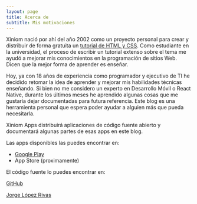 ```yaml
---
layout: page
title: Acerca de 
subtitle: Mis motivaciones
---
```


Xiniom nació por ahí del año 2002 como un proyecto personal para crear y distribuir de forma gratuita un [tutorial de HTML y CSS](https://web.archive.org/web/20020201160558/http://www.xiniom.com/html/). Como estudiante en la universidad, el proceso de escribir un tutorial extenso sobre el tema me ayudó a mejorar mis conocimientos en la programación de sitios Web. Dicen que la mejor forma de aprender es enseñar.

Hoy, ya con 18 años de experiencia como programador y ejecutivo de TI he decidido retomar la idea de aprender y mejorar mis habilidades técnicas enseñando. Si bien no me considero un experto en Desarrollo Móvil o React Native, durante los últimos meses he aprendido algunas cosas que me gustaría dejar documentadas para futura referencia. Este blog es una herramienta personal que espera poder ayudar a alguien más que pueda necesitarla.

Xiniom Apps distribuirá aplicaciones de código fuente abierto y documentará algunas partes de esas apps en este blog.

Las apps disponibles las puedes encontrar en:

- [Google Play](https://play.google.com/store/apps/developer?id=Xiniom+Apps)
- App Store (proximamente)

El código fuente lo puedes encontrar en:

[GitHub](https://github.com/xiniomapps)

[Jorge López Rivas](https://www.linkedin.com/in/jorgelopezrivas/?locale=es_ES)
